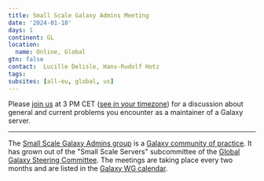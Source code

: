 ```yaml
---
title: Small Scale Galaxy Admins Meeting
date: '2024-01-18'
days: 1
continent: GL
location:
  name: Online, Global
gtn: false
contact:  Lucille Delisle, Hans-Rudolf Hotz
tags:
subsites: [all-eu, global, us]
---
```




Please <a href="https://epfl.zoom.us/j/69775900853?pwd=R1gzbllUZzg0RFUrM0Mzd2MvczE3Zz09">join us</a> 
at 3 PM CET (<a href="https://www.timeanddate.com/worldclock/fixedtime.html?msg=Small+Scale+Galaxy+Admins+Meeting&iso=20240118T15&p1=945&ah=1">see in your timezone</a>) 
for a discussion about general and current problems you encounter as a maintainer of a Galaxy server.



---

The [Small Scale Galaxy Admins group](https://galaxyproject.org/projects/small-scale-admins/) is a [Galaxy community of practice](https://galaxyproject.org/community/practice/). It has grown out of the "Small Scale Servers" subcommittee of the [Global Galaxy Steering Committee](https://galaxyproject.org/community/steering/).
The meetings are taking place every two months and are listed in the [Galaxy WG calendar](https://calendar.google.com/calendar/u/0/embed?src=5l6o0msfduoir59hrab0jlkocc@group.calendar.google.com).
